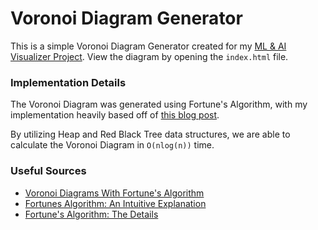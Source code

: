 # Voronoi Diagram Generator

This is a simple Voronoi Diagram Generator created for my [ML & AI Visualizer Project](https://github.com/raychungno1/ML-Visualizer). View the diagram by opening the `index.html` file.

### Implementation Details
The Voronoi Diagram was generated using Fortune's Algorithm, with my implementation heavily based off of [this blog post](http://www.bitbanging.space/posts/voronoi-diagram-with-fortunes-algorithm).

By utilizing Heap and Red Black Tree data structures, we are able to calculate the Voronoi Diagram in `O(nlog(n))` time.

### Useful Sources
* [Voronoi Diagrams With Fortune's Algorithm](http://www.bitbanging.space/posts/voronoi-diagram-with-fortunes-algorithm)
* [Fortunes Algorithm: An Intuitive Explanation](https://jacquesheunis.com/post/fortunes-algorithm/)
* [Fortune's Algorithm: The Details](https://pvigier.github.io/2018/11/18/fortune-algorithm-details.html)